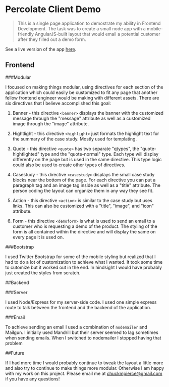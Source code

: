 # Percolate Client Demo
> This is a single page application to demostrate my ability in Frontend Development.  The task was to create a small node app with a mobile-friendly AngularJS-built layout that would email a potential customer after they filled out a demo form. 

See a live version of the app [here](http://oldspicepercolate.herokuapp.com).

## Frontend

###Modular

I focused on making things modular, using directives for each section of the application which could easily be customized to fit any page that another fellow frontend engineer would be making with different assets.  There are six directives that I believe accomplished this goal:

1. Banner - this directive ```<banner>``` displays the banner with the customized message through the "message" attribute as well as a customized image through the "image" attribute.
	
2. Hightlight - this directive ```<highlight>``` just formats the highlight text for the summary of the case study. Mostly used for templating.
	
3. Quote - this directive ```<quote>``` has two separate "qtypes", the "quote-hightlighted" type and the "quote-normal" type.  Each type will display differently on the page but is used in the same directive.  This type logic could also be used to create other types of directives.
	
4. Casestudy  - this directive ```<casestudy>``` displays the small case study blocks near the bottom of the page.  For each directive you can put a paragraph tag and an image tag inside as well as a "title" attribute.  The person coding the layout can organize them in any way they see fit.

5. Action - this directive ```<action>``` is similar to the case study but uses links.  This can also be customized with a "title", "image", and "icon" attribute.

6. Form - this directive ```<demoform>``` is what is used to send an email to a customer who is requesting a demo of the product.  The styling of the form is all contained within the directive and will display the same on every page it is used on.

###Bootstrap

I used Twitter Bootstrap for some of the mobile styling but realized that I had to do a lot of customization to achieve what I wanted.  It took some time to cutomize but it worked out in the end.  In hindsight I would have probably just created the styles from scratch.

##Backend

###Server

I used Node/Express for my server-side code.  I used one simple express route to talk between the frontend and the backend of the application.

###Email

To achieve sending an email I used a combination of ```nodemailer``` and Mailgun.  I initially used Mandrill but their server seemed to lag sometimes when sending emails.  When I switched to nodemailer I stopped having that problem

##Future

If I had more time I would probably continue to tweak the layout a little more and also try to continue to make things more modular.  Otherwise I am happy with my work on this project.  Please email me at <chuckmpierce@gmail.com> if you have any questions!